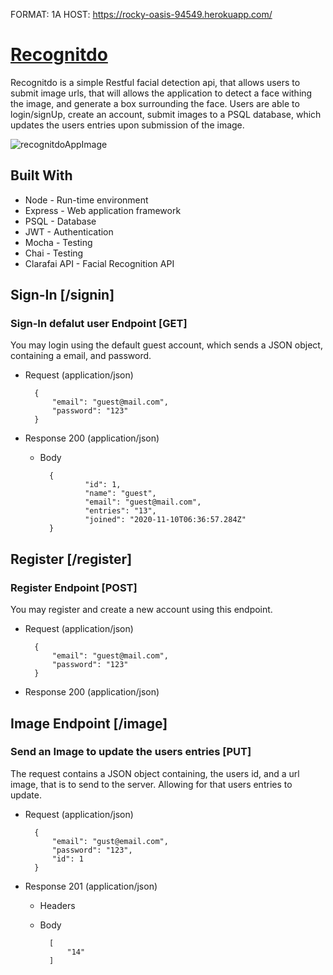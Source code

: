 FORMAT: 1A
HOST: https://rocky-oasis-94549.herokuapp.com/

# [Recognitdo](https://recognitdo-client.vercel.app/)

Recognitdo is a simple Restful facial detection api, that allows users to submit image urls, that will allows the application to detect a face withing the image, and generate a box surrounding the face.
Users are able to login/signUp, create an account, submit images to a PSQL database, which updates the users entries upon submission of the image.

![recognitdoAppImage](https://user-images.githubusercontent.com/44560811/99810128-47902700-2b11-11eb-85a5-8c9ea7443b40.png)

## Built With

 - Node - Run-time environment
 - Express - Web application framework
 - PSQL - Database
 - JWT - Authentication
 - Mocha - Testing
 - Chai - Testing
 - Clarafai API - Facial Recognition API


## Sign-In [/signin]

### Sign-In defalut user Endpoint [GET]

You may login using the default guest account, which sends a JSON object, containing a email, and password. 

+ Request (application/json)

        {
            "email": "guest@mail.com",
            "password": "123"
        }
        

+ Response 200 (application/json)

    + Body
    
            {
                    "id": 1,
                    "name": "guest",
                    "email": "guest@mail.com",
                    "entries": "13",
                    "joined": "2020-11-10T06:36:57.284Z"
            }

## Register [/register]


### Register Endpoint [POST]
You may register and create a new account using this endpoint. 

+ Request (application/json)

        {
            "email": "guest@mail.com",
            "password": "123"
        }
        

+ Response 200 (application/json)



## Image Endpoint [/image]


### Send an Image to update the users entries [PUT]

The request contains a JSON object containing, the users id, and a url image, that is to send to the server.
Allowing for that users entries to update. 

+ Request (application/json)

        {
            "email": "gust@email.com",
            "password": "123",
            "id": 1
        }

+ Response 201 (application/json)

    + Headers

           

    + Body

            [
                "14"
            ]
